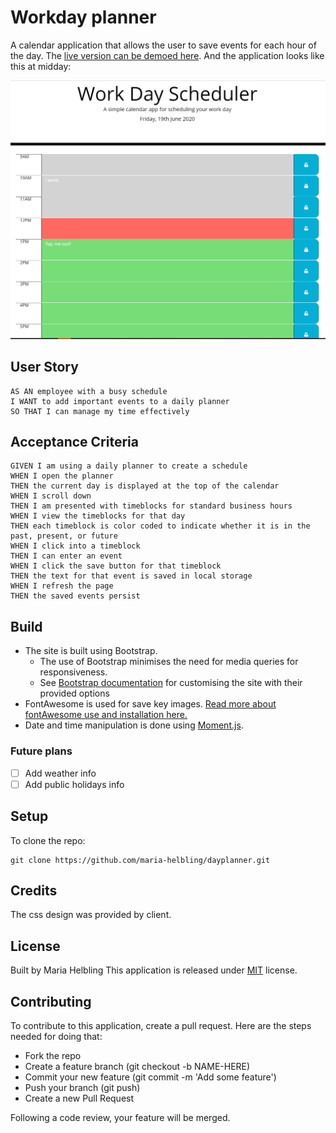 # Workday planner

A calendar application that allows the user to save events for each hour of the day.
The [live version can be demoed here](https://maria-helbling.github.io/dayplanner/).
And the application looks like this at midday:

![screenshot of dayplanner](screenshot.PNG)

## User Story

```
AS AN employee with a busy schedule
I WANT to add important events to a daily planner
SO THAT I can manage my time effectively
```

## Acceptance Criteria

```
GIVEN I am using a daily planner to create a schedule
WHEN I open the planner
THEN the current day is displayed at the top of the calendar
WHEN I scroll down
THEN I am presented with timeblocks for standard business hours
WHEN I view the timeblocks for that day
THEN each timeblock is color coded to indicate whether it is in the past, present, or future
WHEN I click into a timeblock
THEN I can enter an event
WHEN I click the save button for that timeblock
THEN the text for that event is saved in local storage
WHEN I refresh the page
THEN the saved events persist
```


## Build

* The site is built using Bootstrap.
   * The use of Bootstrap minimises the need for media queries for responsiveness.
   * See [Bootstrap documentation](https://getbootstrap.com/docs/4.5/getting-started/introduction/) for customising the site with their provided options
* FontAwesome is used for save key images. [Read more about fontAwesome use and installation here.](https://fontawesome.com/how-to-use/on-the-web/referencing-icons/basic-use)
* Date and time manipulation is done using [Moment.js](https://momentjs.com/).

### Future plans

-[ ] Add weather info
-[ ] Add public holidays info

## Setup

To clone the repo:
```
git clone https://github.com/maria-helbling/dayplanner.git
``` 

## Credits

The css design was provided by client.

## License

Built by Maria Helbling
This application is released under [MIT](LICENSE.txt) license.

## Contributing

To contribute to this application, create a pull request.
Here are the steps needed for doing that:
- Fork the repo
- Create a feature branch (git checkout -b NAME-HERE)
- Commit your new feature (git commit -m 'Add some feature')
- Push your branch (git push)
- Create a new Pull Request

Following a code review, your feature will be merged.
